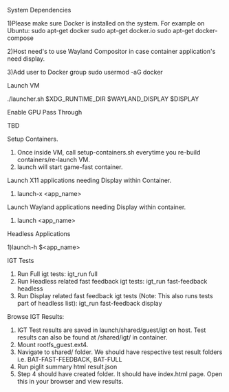 System Dependencies	

1)Please make sure Docker is installed on the system.
For example on Ubuntu: 
sudo apt-get docker
sudo apt-get docker.io
sudo apt-get docker-compose

2)Host need's to use Wayland Compositor in case container application's need display.

3)Add user to Docker group
sudo usermod -aG docker <user account>

Launch VM

./launcher.sh $XDG_RUNTIME_DIR $WAYLAND_DISPLAY $DISPLAY

Enable GPU Pass Through

TBD

Setup Containers.

1) Once inside VM, call setup-containers.sh everytime you re-build containers/re-launch VM.
2) launch will start game-fast container.

Launch X11 applications needing Display within Container.

1) launch-x <app_name>

Launch Wayland applications needing Display within container.

1) launch <app_name>

Headless Applications

1)launch-h $<app_name>

IGT Tests
1) Run Full igt tests: igt_run full
2) Run Headless related fast feedback igt tests: igt_run fast-feedback headless
3) Run Display related fast feedback igt tests (Note: This also runs tests part of headless list): igt_run fast-feedback display 

Browse IGT Results:
1) IGT Test results are saved in launch/shared/guest/igt on host. Test results can also be found at /shared/igt/ in container.
2) Mount rootfs_guest.ext4.
3) Navigate to shared/ folder. We should have respective test result folders i.e. BAT-FAST-FEEDBACK, BAT-FULL
4) Run piglit summary html <test report name> result.json
5) Step 4 should have created <test report name> folder. It should have index.html page. Open this in your browser and view results.
